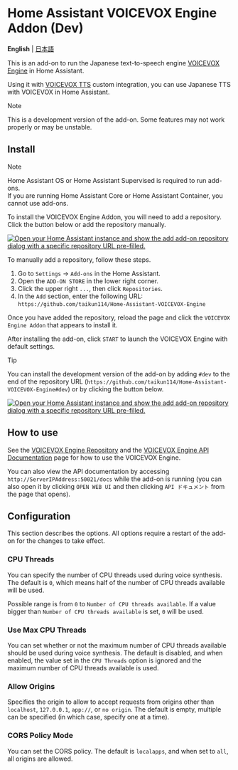 # Home Assistant VOICEVOX Engine Addon (Dev)
**English** | [日本語](https://github.com/taikun114/Home-Assistant-VOICEVOX-Engine/blob/main/docs/DOCS-ja.md)

This is an add-on to run the Japanese text-to-speech engine [VOICEVOX Engine](https://github.com/VOICEVOX/voicevox_engine) in Home Assistant.

Using it with [VOICEVOX TTS](https://github.com/taikun114/VOICEVOX-TTS-for-Home-Assistant) custom integration, you can use Japanese TTS with VOICEVOX in Home Assistant.

> [!NOTE]
> This is a development version of the add-on. Some features may not work properly or may be unstable.


## Install
>[!NOTE]
> Home Assistant OS or Home Assistant Supervised is required to run add-ons.\
> If you are running Home Assistant Core or Home Assistant Container, you cannot use add-ons.

To install the VOICEVOX Engine Addon, you will need to add a repository. Click the button below or add the repository manually.

[![Open your Home Assistant instance and show the add add-on repository dialog with a specific repository URL pre-filled.](https://my.home-assistant.io/badges/supervisor_add_addon_repository.svg)](https://my.home-assistant.io/redirect/supervisor_add_addon_repository/?repository_url=https%3A%2F%2Fgithub.com%2Ftaikun114%2FHome-Assistant-VOICEVOX-Engine)

To manually add a repository, follow these steps.
1. Go to `Settings` → `Add-ons` in the Home Assistant.
2. Open the `ADD-ON STORE` in the lower right corner.
3. Click the upper right `...`, then click `Repositories`.
4. In the `Add` section, enter the following URL:\
   `https://github.com/taikun114/Home-Assistant-VOICEVOX-Engine`

Once you have added the repository, reload the page and click the `VOICEVOX Engine Addon` that appears to install it.

After installing the add-on, click `START` to launch the VOICEVOX Engine with default settings.

> [!TIP]
> You can install the development version of the add-on by adding `#dev` to the end of the repository URL (`https://github.com/taikun114/Home-Assistant-VOICEVOX-Engine#dev`) or by clicking the button below.
>
> [![Open your Home Assistant instance and show the add add-on repository dialog with a specific repository URL pre-filled.](https://my.home-assistant.io/badges/supervisor_add_addon_repository.svg)](https://my.home-assistant.io/redirect/supervisor_add_addon_repository/?repository_url=https%3A%2F%2Fgithub.com%2Ftaikun114%2FHome-Assistant-VOICEVOX-Engine%23dev)


## How to use
See the [VOICEVOX Engine Repository](https://github.com/VOICEVOX/voicevox_engine) and the [VOICEVOX Engine API Documentation](https://voicevox.github.io/voicevox_engine/api/) page for how to use the VOICEVOX Engine.

You can also view the API documentation by accessing `http://ServerIPAddress:50021/docs` while the add-on is running (you can also open it by clicking `OPEN WEB UI` and then clicking `API ドキュメント` from the page that opens).


## Configuration
This section describes the options. All options require a restart of the add-on for the changes to take effect.

### CPU Threads
You can specify the number of CPU threads used during voice synthesis. The default is `0`, which means half of the number of CPU threads available will be used.

Possible range is from `0` to `Number of CPU threads available`. If a value bigger than `Number of CPU threads available` is set, `0` will be used.

### Use Max CPU Threads
You can set whether or not the maximum number of CPU threads available should be used during voice synthesis. The default is disabled, and when enabled, the value set in the `CPU Threads` option is ignored and the maximum number of CPU threads available is used.

### Allow Origins
Specifies the origin to allow to accept requests from origins other than `localhost`, `127.0.0.1`, `app://`, or `no origin`. The default is empty, multiple can be specified (in which case, specify one at a time).

### CORS Policy Mode
You can set the CORS policy. The default is `localapps`, and when set to `all`, all origins are allowed.
